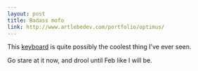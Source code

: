 ```yaml
---
layout: post
title: Badass mofo
link: http://www.artlebedev.com/portfolio/optimus/
---
```


This <a title="Optimus Keyboard" href="http://www.artlebedev.com/portfolio/optimus/">keyboard</a>
is quite possibly the coolest thing I've ever seen.

Go stare at it now, and drool until Feb like I will be.

